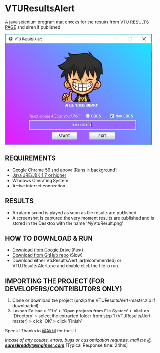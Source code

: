 # VTUResultsAlert
A java selenium program that checks for the results from [VTU RESULTS PAGE](http://results.vtu.ac.in) and siren if published

![Image missing](vra.jpg?raw=true "Title")

## REQUIREMENTS
* [Google Chrome 59 and above](https://www.google.com/chrome/) [Runs in background]
* [Java JRE/JDK 1.7 or higher](http://www.oracle.com/technetwork/java/javase/downloads/jre10-downloads-4417026.html)
* Windows Operating System
* Active internet connection

## RESULTS
* An alarm sound is played as soon as the results are published.
* A screenshot is captured the very moment results are published and is stored in the Desktop with the name 'MyVtuResult.png'

## HOW TO DOWNLOAD & RUN
* [Download from Google Drive](https://goo.gl/KPZKDf) (Fast)
* [Download from GitHub repo](https://github.com/Mr-SKR/VTUResultsAlert/releases/) (Slow)
* Download either VtuResultsAlert.jar(recommended) or VTU.Results.Alert.exe and double click the file to run.

## IMPORTING THE PROJECT (FOR DEVELOPERS/CONTRIBUTORS ONLY)
1. Clone or download the project (unzip the VTUResultsAlert-master.zip if downloaded)
2. Launch Eclipse > 'File' > 'Open projects from File System' > click on 'Directory' >
   select the extracted folder from step 1 (VTUResultsAlert-master) > click 'OK' > click 'Finish'
    
Special Thanks to [@Akhil](https://github.com/akhil-kris) for the UI.
 
_Incase of any doubts, errors, bugs or customization requests, mail me @ **sureshreddy@engineer.com**_ [Typical Response time: 24hrs]
